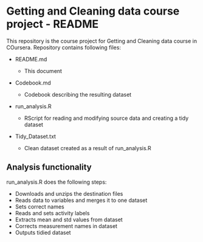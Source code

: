 # Getting and Cleaning data course project - README

This repository is the course project for Getting and Cleaning data course in COursera.
Repository contains following files:

- README.md
    - This document
    
- Codebook.md
    - Codebook describing the resulting dataset
    
- run_analysis.R
    - RScript for reading and modifying source data and creating a tidy dataset 
    
- Tidy_Dataset.txt
    - Clean dataset created as a result of run_analysis.R
    
## Analysis functionality

run_analysis.R does the following steps:

- Downloads and unzips the destination files
- Reads data to variables and merges it to one dataset
- Sets correct names
- Reads and sets activity labels
- Extracts mean and std values from dataset
- Corrects measurement names in dataset
- Outputs tidied dataset
